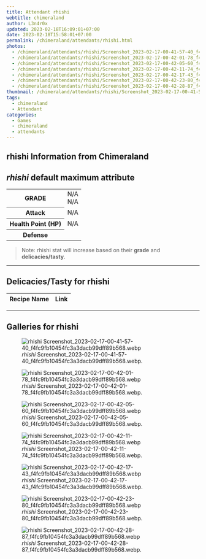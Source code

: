 ```yaml
---
title: Attendant rhishi
webtitle: chimeraland
author: L3n4r0x
updated: 2023-02-18T16:09:01+07:00
date: 2023-02-18T15:58:01+07:00
permalink: /chimeraland/attendants/rhishi.html
photos:
  - /chimeraland/attendants/rhishi/Screenshot_2023-02-17-00-41-57-40_f4fc9fb10454fc3a3dacb99dff89b568.webp
  - /chimeraland/attendants/rhishi/Screenshot_2023-02-17-00-42-01-78_f4fc9fb10454fc3a3dacb99dff89b568.webp
  - /chimeraland/attendants/rhishi/Screenshot_2023-02-17-00-42-05-60_f4fc9fb10454fc3a3dacb99dff89b568.webp
  - /chimeraland/attendants/rhishi/Screenshot_2023-02-17-00-42-11-74_f4fc9fb10454fc3a3dacb99dff89b568.webp
  - /chimeraland/attendants/rhishi/Screenshot_2023-02-17-00-42-17-43_f4fc9fb10454fc3a3dacb99dff89b568.webp
  - /chimeraland/attendants/rhishi/Screenshot_2023-02-17-00-42-23-80_f4fc9fb10454fc3a3dacb99dff89b568.webp
  - /chimeraland/attendants/rhishi/Screenshot_2023-02-17-00-42-28-87_f4fc9fb10454fc3a3dacb99dff89b568.webp
thumbnail: /chimeraland/attendants/rhishi/Screenshot_2023-02-17-00-41-57-40_f4fc9fb10454fc3a3dacb99dff89b568.webp
tags:
  - chimeraland
  - Attendant
categories:
  - Games
  - chimeraland
  - attendants
---
```


<link
  rel="stylesheet"
  href="https://rawcdn.githack.com/dimaslanjaka/Web-Manajemen/870a349/css/bootstrap-5-3-0-alpha3-wrapper.css"
/>
<section id="bootstrap-wrapper">
  <div data-bs-theme="dark">
    <h2>rhishi Information from Chimeraland</h2>
    <h2 id="attribute"><i>rhishi</i> default maximum attribute</h2>
    <div class="row">
      <div class="col mb-2">
        <div class="card">
          <div class="card-body">
            <table>
              <tr>
                <th>GRADE</th>
                <td>N/A <br />N/A</td>
              </tr>
              <tr>
                <th>Attack</th>
                <td>N/A</td>
              </tr>
              <tr>
                <th>Health Point (HP)</th>
                <td>N/A</td>
              </tr>
              <tr>
                <th>Defense</th>
                <td></td>
              </tr>
            </table>
          </div>
        </div>
      </div>
    </div>
    <blockquote>
      Note: rhishi stat will increase based on their <b>grade</b> and
      <b>delicacies/tasty</b>.
    </blockquote>
    <hr />
    <h2 id="delicacies">Delicacies/Tasty for rhishi</h2>
    <div class="card">
      <div class="card-body">
        <div class="table-responsive">
          <table class="table table-striped">
            <thead>
              <tr>
                <th>Recipe Name</th>
                <th>Link</th>
              </tr>
            </thead>
            <tbody></tbody>
          </table>
        </div>
      </div>
    </div>
    <hr />
    <div id="gallery">
      <h2>Galleries for rhishi</h2>
      <div class="row">
        <div class="col-lg-6 col-12">
          <figure>
            <img
              src="https://www.webmanajemen.com/chimeraland/attendants/rhishi/Screenshot_2023-02-17-00-41-57-40_f4fc9fb10454fc3a3dacb99dff89b568.webp"
              alt="rhishi Screenshot_2023-02-17-00-41-57-40_f4fc9fb10454fc3a3dacb99dff89b568.webp"
            />
            <figcaption>
              <i>rhishi</i>
              Screenshot_2023-02-17-00-41-57-40_f4fc9fb10454fc3a3dacb99dff89b568.webp.
            </figcaption>
          </figure>
        </div>
        <div class="col-lg-6 col-12">
          <figure>
            <img
              src="https://www.webmanajemen.com/chimeraland/attendants/rhishi/Screenshot_2023-02-17-00-42-01-78_f4fc9fb10454fc3a3dacb99dff89b568.webp"
              alt="rhishi Screenshot_2023-02-17-00-42-01-78_f4fc9fb10454fc3a3dacb99dff89b568.webp"
            />
            <figcaption>
              <i>rhishi</i>
              Screenshot_2023-02-17-00-42-01-78_f4fc9fb10454fc3a3dacb99dff89b568.webp.
            </figcaption>
          </figure>
        </div>
        <div class="col-lg-6 col-12">
          <figure>
            <img
              src="https://www.webmanajemen.com/chimeraland/attendants/rhishi/Screenshot_2023-02-17-00-42-05-60_f4fc9fb10454fc3a3dacb99dff89b568.webp"
              alt="rhishi Screenshot_2023-02-17-00-42-05-60_f4fc9fb10454fc3a3dacb99dff89b568.webp"
            />
            <figcaption>
              <i>rhishi</i>
              Screenshot_2023-02-17-00-42-05-60_f4fc9fb10454fc3a3dacb99dff89b568.webp.
            </figcaption>
          </figure>
        </div>
        <div class="col-lg-6 col-12">
          <figure>
            <img
              src="https://www.webmanajemen.com/chimeraland/attendants/rhishi/Screenshot_2023-02-17-00-42-11-74_f4fc9fb10454fc3a3dacb99dff89b568.webp"
              alt="rhishi Screenshot_2023-02-17-00-42-11-74_f4fc9fb10454fc3a3dacb99dff89b568.webp"
            />
            <figcaption>
              <i>rhishi</i>
              Screenshot_2023-02-17-00-42-11-74_f4fc9fb10454fc3a3dacb99dff89b568.webp.
            </figcaption>
          </figure>
        </div>
        <div class="col-lg-6 col-12">
          <figure>
            <img
              src="https://www.webmanajemen.com/chimeraland/attendants/rhishi/Screenshot_2023-02-17-00-42-17-43_f4fc9fb10454fc3a3dacb99dff89b568.webp"
              alt="rhishi Screenshot_2023-02-17-00-42-17-43_f4fc9fb10454fc3a3dacb99dff89b568.webp"
            />
            <figcaption>
              <i>rhishi</i>
              Screenshot_2023-02-17-00-42-17-43_f4fc9fb10454fc3a3dacb99dff89b568.webp.
            </figcaption>
          </figure>
        </div>
        <div class="col-lg-6 col-12">
          <figure>
            <img
              src="https://www.webmanajemen.com/chimeraland/attendants/rhishi/Screenshot_2023-02-17-00-42-23-80_f4fc9fb10454fc3a3dacb99dff89b568.webp"
              alt="rhishi Screenshot_2023-02-17-00-42-23-80_f4fc9fb10454fc3a3dacb99dff89b568.webp"
            />
            <figcaption>
              <i>rhishi</i>
              Screenshot_2023-02-17-00-42-23-80_f4fc9fb10454fc3a3dacb99dff89b568.webp.
            </figcaption>
          </figure>
        </div>
        <div class="col-lg-6 col-12">
          <figure>
            <img
              src="https://www.webmanajemen.com/chimeraland/attendants/rhishi/Screenshot_2023-02-17-00-42-28-87_f4fc9fb10454fc3a3dacb99dff89b568.webp"
              alt="rhishi Screenshot_2023-02-17-00-42-28-87_f4fc9fb10454fc3a3dacb99dff89b568.webp"
            />
            <figcaption>
              <i>rhishi</i>
              Screenshot_2023-02-17-00-42-28-87_f4fc9fb10454fc3a3dacb99dff89b568.webp.
            </figcaption>
          </figure>
        </div>
      </div>
    </div>
  </div>
</section>